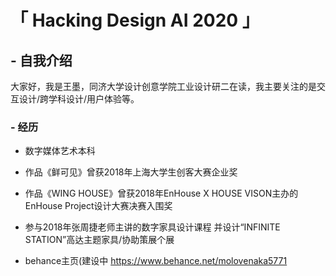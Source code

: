 # 「 Hacking Design AI 2020 」


## - 自我介绍  

大家好，我是王墨，同济大学设计创意学院工业设计研二在读，我主要关注的是交互设计/跨学科设计/用户体验等。

 
### - 经历 

- 数字媒体艺术本科

- 作品《鲜可见》曾获2018年上海大学生创客大赛企业奖

- 作品《WING HOUSE》曾获2018年EnHouse X HOUSE VISON主办的EnHouse Project设计大赛决赛入围奖

- 参与2018年张周捷老师主讲的数字家具设计课程
并设计“INFINITE STATION”高达主题家具/协助策展个展

- behance主页(建设中 https://www.behance.net/molovenaka5771
